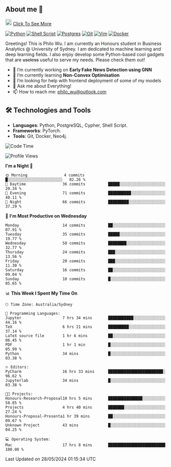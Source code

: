 ## About me 🤗

<a href="#"><img src="https://media.giphy.com/media/hvRJCLFzcasrR4ia7z/giphy.gif" width="20px" height="20px"></a> [Click To See More](https://philowu.notion.site/philowu/Philo-Hao-Wu-8bc7b2a81217493399d7db22df70fbfd)

[![Python](https://img.shields.io/badge/python-3670A0?style=for-the-badge&logo=python&logoColor=ffdd54)](#)
[![Shell Script](https://img.shields.io/badge/shell_script-%23121011.svg?style=for-the-badge&logo=gnu-bash&logoColor=white)](#)
[![Postgres](https://img.shields.io/badge/postgres-%23316192.svg?style=for-the-badge&logo=postgresql&logoColor=white)](#)
[![Git](https://img.shields.io/badge/git-%23F05033.svg?style=for-the-badge&logo=git&logoColor=white)](#)
[![Vim](https://img.shields.io/badge/VIM-%2311AB00.svg?style=for-the-badge&logo=vim&logoColor=white)](#)
[![Docker](https://img.shields.io/badge/docker-%230db7ed.svg?style=for-the-badge&logo=docker&logoColor=white)](#)

Greetings! This is Philo Wu. I am currently an Honours student in Business Analytics \@ University of Sydney. I am dedicated to machine learning and deep learning fields. I also enjoy develop some Python-based cool gadgets that are ~~useless~~ useful to serve my needs. Please check them out!

- 🔭 I’m currently working on **Early Fake News Detection using GNN**
- 🌱 I’m currently learning **Non-Convex Optimisation**
- 🤔 I’m looking for help with frontend deployment of some of my models
- 💬 Ask me about Everything!
- 📫 How to reach me: philo_wu@outlook.com

## 🛠 Technologies and Tools
- **Languages**: Python, PostgreSQL, Cypher, Shell Script.
- **Frameworks**: PyTorch.
- **Tools**: Git, Docker, Neo4j.

<!--START_SECTION:waka-->
![Code Time](http://img.shields.io/badge/Code%20Time-183%20hrs%2032%20mins-blue)

![Profile Views](http://img.shields.io/badge/Profile%20Views-0-blue)

**I'm a Night 🦉** 

```text
🌞 Morning                4 commits           █░░░░░░░░░░░░░░░░░░░░░░░░   02.26 % 
🌆 Daytime                36 commits          █████░░░░░░░░░░░░░░░░░░░░   20.34 % 
🌃 Evening                71 commits          ██████████░░░░░░░░░░░░░░░   40.11 % 
🌙 Night                  66 commits          █████████░░░░░░░░░░░░░░░░   37.29 % 
```
📅 **I'm Most Productive on Wednesday** 

```text
Monday                   14 commits          ██░░░░░░░░░░░░░░░░░░░░░░░   07.91 % 
Tuesday                  35 commits          █████░░░░░░░░░░░░░░░░░░░░   19.77 % 
Wednesday                58 commits          ████████░░░░░░░░░░░░░░░░░   32.77 % 
Thursday                 24 commits          ███░░░░░░░░░░░░░░░░░░░░░░   13.56 % 
Friday                   20 commits          ███░░░░░░░░░░░░░░░░░░░░░░   11.30 % 
Saturday                 16 commits          ██░░░░░░░░░░░░░░░░░░░░░░░   09.04 % 
Sunday                   10 commits          █░░░░░░░░░░░░░░░░░░░░░░░░   05.65 % 
```


📊 **This Week I Spent My Time On** 

```text
🕑︎ Time Zone: Australia/Sydney

💬 Programming Languages: 
Jupyter                  7 hrs 34 mins       ███████████░░░░░░░░░░░░░░   44.16 % 
TeX                      6 hrs 21 mins       █████████░░░░░░░░░░░░░░░░   37.14 % 
LaTeX source file        1 hr 6 mins         ██░░░░░░░░░░░░░░░░░░░░░░░   06.45 % 
PDF                      1 hr 1 min          █░░░░░░░░░░░░░░░░░░░░░░░░   05.99 % 
Python                   34 mins             █░░░░░░░░░░░░░░░░░░░░░░░░   03.38 % 

🔥 Editors: 
PyCharm                  16 hrs 33 mins      ████████████████████████░   96.62 % 
Jupyterlab               34 mins             █░░░░░░░░░░░░░░░░░░░░░░░░   03.38 % 

🐱‍💻 Projects: 
Honours-Research-Proposal10 hrs 5 mins       ███████████████░░░░░░░░░░   58.85 % 
Projects                 4 hrs 40 mins       ███████░░░░░░░░░░░░░░░░░░   27.24 % 
Honours-Proposal-Presenta1 hr 39 mins        ██░░░░░░░░░░░░░░░░░░░░░░░   09.67 % 
Unknown Project          43 mins             █░░░░░░░░░░░░░░░░░░░░░░░░   04.25 % 

💻 Operating System: 
Mac                      17 hrs 8 mins       █████████████████████████   100.00 % 
```


 Last Updated on 28/05/2024 01:15:34 UTC
<!--END_SECTION:waka-->
